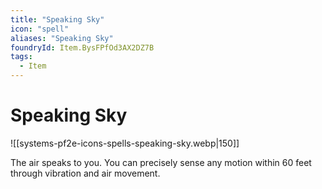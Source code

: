 ```yaml
---
title: "Speaking Sky"
icon: "spell"
aliases: "Speaking Sky"
foundryId: Item.BysFPfOd3AX2DZ7B
tags:
  - Item
---
```


# Speaking Sky
![[systems-pf2e-icons-spells-speaking-sky.webp|150]]

The air speaks to you. You can precisely sense any motion within 60 feet through vibration and air movement.


